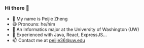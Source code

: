### Hi there 👋

- 🔭 My name is Peijie Zheng
- 😄 Pronouns: he/him
- 🌱 An Informatics major at the University of Washington (UW)
- 👯 Experienced with Java, React, ExpressJS...
- 📫 Contact me at peijie36@uw.edu

<!--
**peijie36/peijie36** is a ✨ _special_ ✨ repository because its `README.md` (this file) appears on your GitHub profile.

Here are some ideas to get you started:




- 🤔 I’m looking for help with ...
- 💬 Ask me about ...
- ⚡ Fun fact: ...
-->

